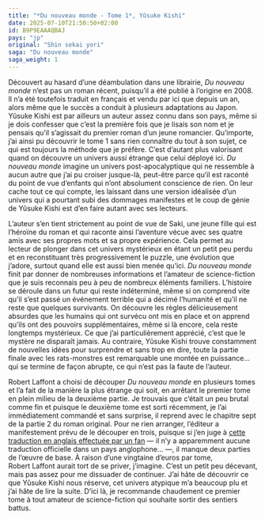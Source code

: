 ```yaml
---
title: "*Du nouveau monde - Tome 1*, Yûsuke Kishi"
date: 2025-07-10T21:50:50+02:00
id: B9P9EAAAQBAJ
pays: "jp"
original: "Shin sekai yori"
saga: "Du nouveau monde"
saga_weight: 1
---
```


Découvert au hasard d’une déambulation dans une librairie, *Du nouveau monde* n’est pas un roman récent, puisqu’il a été publié à l’origine en 2008. Il n’a été toutefois traduit en français et vendu par ici que depuis un an, alors même que le succès a conduit à plusieurs adaptations au Japon. Yûsuke Kishi est par ailleurs un auteur assez connu dans son pays, même si je dois confesser que c’est la première fois que je lisais son nom et je pensais qu’il s’agissait du premier roman d’un jeune romancier. Qu’importe, j’ai ainsi pu découvrir le tome 1 sans rien connaître du tout à son sujet, ce qui est toujours la méthode que je préfère. C’est d’autant plus valorisant quand on découvre un univers aussi étrange que celui déployé ici. *Du nouveau monde* imagine un univers post-apocalyptique qui ne ressemble à aucun autre que j’ai pu croiser jusque-là, peut-être parce qu’il est raconté du point de vue d’enfants qui n’ont absolument conscience de rien. On leur cache tout ce qui compte, les laissant dans une version idéalisée d’un univers qui a pourtant subi des dommages manifestes et le coup de génie de Yûsuke Kishi est d’en faire autant avec ses lecteurs.

L’auteur s’en tient strictement au point de vue de Saki, une jeune fille qui est l’héroïne du roman et qui raconte ainsi l’aventure vécue avec ses quatre amis avec ses propres mots et sa propre expérience. Cela permet au lecteur de plonger dans cet univers mystérieux en étant un petit peu perdu et en reconstituant très progressivement le puzzle, une évolution que j’adore, surtout quand elle est aussi bien menée qu’ici. *Du nouveau monde* finit par donner de nombreuses informations et l’amateur de science-fiction que je suis reconnais peu à peu de nombreux éléments familiers. L’histoire se déroule dans un futur qui reste indéterminé, même si on comprend vite qu’il s’est passé un événement terrible qui a décimé l’humanité et qu’il ne reste que quelques survivants. On découvre les règles délicieusement absurdes que les humains qui ont survécu ont mis en place et on apprend qu’ils ont des pouvoirs supplémentaires, même si là encore, cela reste longtemps mystérieux. Ce que j’ai particulièrement apprécié, c’est que le mystère ne disparaît jamais. Au contraire, Yûsuke Kishi trouve constamment de nouvelles idées pour surprendre et sans trop en dire, toute la partie finale avec les rats-monstres est remarquable une montée en puissance… qui se termine de façon abrupte, ce qui n’est pas la faute de l’auteur.

Robert Laffont a choisi de découper *Du nouveau monde* en plusieurs tomes et l’a fait de la manière la plus étrange qui soit, en arrêtant le premier tome en plein milieu de la deuxième partie. Je trouvais que c’était un peu brutal comme fin et puisque le deuxième tome est sorti récemment, je l’ai immédiatement commandé et sans surprise, il reprend avec le chapitre sept de la partie 2 du roman original. Pour ne rien arranger, l’éditeur a manifestement prévu de le découper en trois, puisque si j’en juge à [cette traduction en anglais effectuée par un fan](https://cadetnine.wordpress.com) — il n’y a apparemment aucune traduction officielle dans un pays anglophone… —, il manque deux parties de l’œuvre de base. À raison d’une vingtaine d’euros par tome, Robert Laffont aurait tort de se priver, j’imagine. C’est un petit peu décevant, mais pas assez pour me dissuader de continuer. J’ai hâte de découvrir ce que Yûsuke Kishi nous réserve, cet univers atypique m’a beaucoup plu et j’ai hâte de lire la suite. D’ici là, je recommande chaudement ce premier tome à tout amateur de science-fiction qui souhaite sortir des sentiers battus. 


